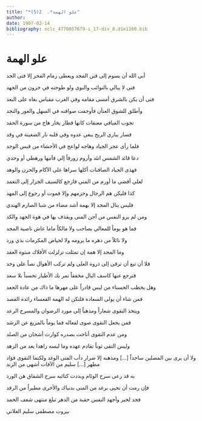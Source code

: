 ```yaml
---
title: "*علو الهمة*.  2(5)"
author: 
date: 1907-02-14
bibliography: oclc_4770057679-i_17-div_8.d1e1160.bib
---
```




#  علو الهمة 


 أبى الله أن يسوم إلى قنن المجد   ويعطى زمام الفخر إلا فتى الجد  

 فتى لا يبالي بالنوائب والنوى   ولو طوحته في حزون من الجهد  

 فتى أن يكن بالشرق أمسى مقامه   وفي الغرب مقباس بغاه على البعد  

 وأطلق للشوق العنأن فأوجفت   صوافنه في السهل والغور والنجد  

 تجوب الفيافي معنقات كانها   قطار بخار هاج من سورة الحقد  

 فسار يباري الريح يبغي عدوه   وفي قلبه نار الضغينة في وقد  

 فلما رأى عجز الجياد وهاجه   لواعج في الأحشاء من قبس الوجد  

 دعا قائد الشمس اتئد وأروم زورقاً   إلي فآتيها ورهطي أو وحدي  

 فهذى الجياد الصافنات أكلها   سراها على الآكام والحزن والوهد  

 لعلي أقضي ما أورم من المني   فارجع كالسيف الجزار إلى التغمد  

 كذا فليكن هم الرجال وحزمهم   وإلا فموت أو رجوع إلى المهد  

 فليس ينال المجد إلا بهمة   أشد مضاء من شبا الصارم الهندي  

 ومن لم يرو النفس من آجن المنى   ويقذف بها في هوة الجهد والكد  

 فما هو يوماً للمعالي بصاحب   ولا مالكاً ماما عاش ناصية المجد  

 ولا نائلاً من دهره ما يرومه   ولا لحياض المكرمات بذي ورد  

 وما المجد إلا همة إن تمثلت   تزلزلت الأفلاك منثوة العقد  

 فلا أن تبغ أن ترقى إلى ذروة العلى   ولم تركب الأهوال نصاً على وخد  

 فترجع عنها كاسف البال مخفقاً   تمر بك الأطيار تحسناً بلا سعد  

 وهل يخطب الحسناء من ليس قادراً   على مهرها ما ذاك من عادة الجعد  

 فمن شاء أن يولى السعادة فلتكن   له الهمة القعساء رائدة القصد  

 ويتخذ التقوى شعاراً ومذهباً   إلى مورد الرضوان والمسرح الرعد  

 فمن يجعل التقوى صوى لفعاله   فما يوماً بالمزيغ عن الرشد  

 ومن عدم التقوى أناحت بصدره   كوارث أشجان من الصلد  

 وليس التقى ثوباً تقادم عهده   وما لبسه زاهدا يعد من الزهد  

 ولا أن يرى بين المصلين ساجداً  [...]  ومذهبه إلا ضرار دأب الفتى الوغد   ولكنما التقوى فؤاد مطهر  [...]  سليم من الآفات أشهى من الزند 

 به قد رعى سرح الوئام وبددت   كتائبه سرح الشقاق هن الورد  

 فإن رمت أن تحيى برغد من المنى   بدنياك والأخرى مطيراً من الرفد  

 فجد لخير وأجهد النفس حقبة   من الدهر تبلغ منتهى شعف الحمد  

 بيروت  مصطفى سليم الغلاني 
